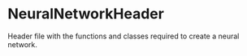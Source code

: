 # NeuralNetworkHeader
Header file with the functions and classes required to create a neural network.
